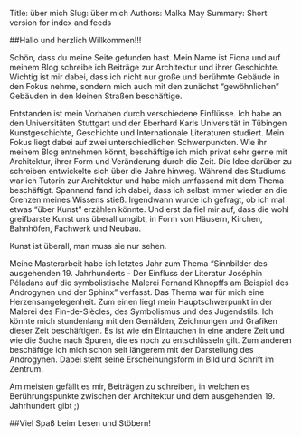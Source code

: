 Title: über mich
Slug: über mich
Authors: Malka May
Summary: Short version for index and feeds

##Hallo und herzlich Willkommen!!!

Schön, dass du meine Seite gefunden hast.
Mein Name ist Fiona und auf meinem Blog schreibe ich Beiträge zur Architektur und ihrer Geschichte.
Wichtig ist mir dabei, dass ich nicht nur große und berühmte Gebäude in den Fokus nehme, sondern mich auch mit den zunächst “gewöhnlichen” Gebäuden in den kleinen Straßen beschäftige. 

Entstanden ist mein Vorhaben durch verschiedene Einflüsse. 
Ich habe an den Universitäten Stuttgart und der Eberhard Karls Universität in Tübingen Kunstgeschichte, Geschichte und Internationale Literaturen studiert.
Mein Fokus liegt dabei auf zwei unterschiedlichen Schwerpunkten.
Wie ihr meinem Blog entnehmen könnt, beschäftige ich mich privat sehr gerne mit Architektur, ihrer Form und Veränderung durch die Zeit.
Die Idee darüber zu schreiben entwickelte sich über die Jahre hinweg.
Während des Studiums war ich Tutorin zur Architektur und habe mich umfassend mit dem Thema beschäftigt.
Spannend fand ich dabei, dass ich selbst immer wieder an die Grenzen meines Wissens stieß.
Irgendwann wurde ich gefragt, ob ich mal etwas “über Kunst” erzählen könnte.
Und erst da fiel mir auf, dass die wohl greifbarste Kunst uns überall umgibt, in Form von Häusern, Kirchen, Bahnhöfen, Fachwerk und Neubau. 

Kunst ist überall, man muss sie nur sehen. 

Meine Masterarbeit habe ich letztes Jahr zum Thema “Sinnbilder des ausgehenden 19. Jahrhunderts - Der Einfluss der Literatur Joséphin Péladans auf die symbolistische Malerei Fernand Khnopffs am Beispiel des Androgynen und der Sphinx” verfasst.
Das Thema war für mich eine Herzensangelegenheit.
Zum einen liegt mein Hauptschwerpunkt in der Malerei des Fin-de-Siècles, des Symbolismus und des Jugendstils.
Ich könnte mich stundenlang mit den Gemälden, Zeichnungen und Grafiken dieser Zeit beschäftigen.
Es ist wie ein Eintauchen in eine andere Zeit und wie die Suche nach Spuren, die es noch zu entschlüsseln gilt.
Zum anderen beschäftige ich mich schon seit längerem mit der Darstellung des Androgynen.
Dabei steht seine Erscheinungsform in Bild und Schrift im Zentrum. 

Am meisten gefällt es mir, Beiträgen zu schreiben, in welchen es Berührungspunkte zwischen der Architektur und dem ausgehenden 19. Jahrhundert gibt ;) 

##Viel Spaß beim Lesen und Stöbern!
